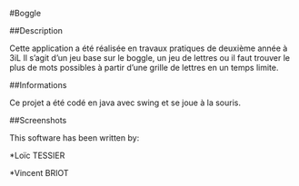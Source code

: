 #Boggle

##Description

Cette application a été réalisée en travaux pratiques de deuxième année à 3iL
Il s’agit d’un jeu base sur le boggle, un jeu de lettres ou il faut trouver le plus de mots possibles à partir d’une grille de lettres en un temps limite. 

##Informations

Ce projet a été codé en java avec swing et se joue à la souris.

##Screenshots

This software has been written by:

*Loïc TESSIER 

*Vincent BRIOT
